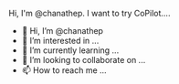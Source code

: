 Hi, I'm @chanathep.
I want to try CoPilot....



- 👋 Hi, I’m @chanathep
- 👀 I’m interested in ...
- 🌱 I’m currently learning ...
- 💞️ I’m looking to collaborate on ...
- 📫 How to reach me ...

<!---
chanathep/chanathep is a ✨ special ✨ repository because its `README.md` (this file) appears on your GitHub profile.
You can click the Preview link to take a look at your changes.
--->
